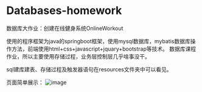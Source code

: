 # Databases-homework

数据库大作业：创建在线健身系统OnlineWorkout

使用的程序框架为java的springboot框架，使用mysql数据库，mybatis数据库操作方法，前端使用html+css+javascript+jquary+bootstrap等技术。
数据库课程作业，所以主要使用存储过程，业务层控制层几乎啥事没干。

sql建库建表、存储过程及触发器语句在resources文件夹中可以看见。

页面简单展示：
![image](https://user-images.githubusercontent.com/75511126/147865268-e8091174-d3ba-478e-a79a-91e2d3ecd750.png)















